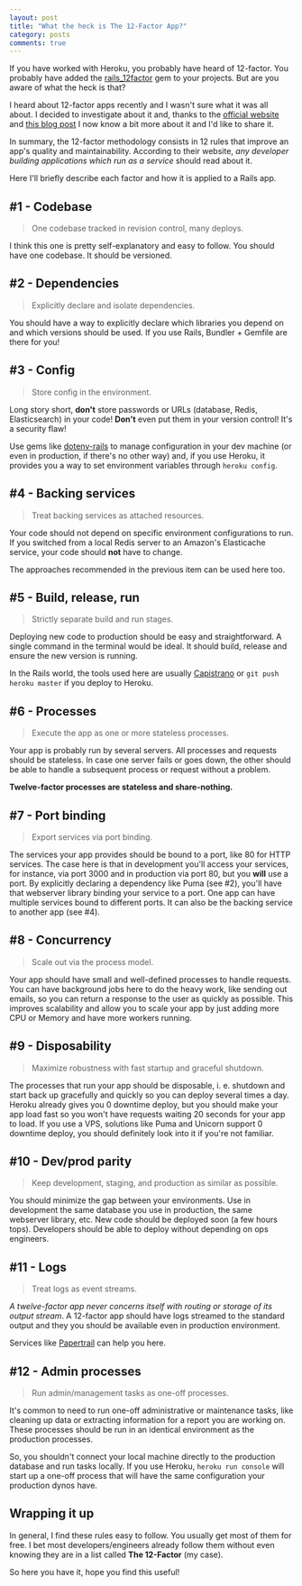 ```yaml
---
layout: post
title: "What the heck is The 12-Factor App?"
category: posts
comments: true
---
```


If you have worked with Heroku, you probably have heard of 12-factor. You
probably have added the [rails_12factor](https://github.com/heroku/rails_12factor)
gem to your projects. But are you aware of what the heck is that?

I heard about 12-factor apps recently and I wasn't sure what it was all about.
I decided to investigate about it and, thanks to the
[official website](https://12factor.net)
and [this blog post](http://www.clearlytech.com/2014/01/04/12-factor-apps-plain-english/)
I now know a bit more about it and I'd like to share it.

In summary, the 12-factor methodology consists in 12 rules that improve an
app's quality and maintainability. According to their website, _any developer
building applications which run as a service_ should read about it.

Here I'll briefly describe each factor and how it is applied to a Rails app.

## #1 - Codebase
> One codebase tracked in revision control, many deploys.

I think this one is pretty self-explanatory and easy to follow. You should
have one codebase. It should be versioned.

## #2 - Dependencies
> Explicitly declare and isolate dependencies.

You should have a way to explicitly declare which libraries you depend on and
which versions should be used. If you use Rails, Bundler + Gemfile are there
for you!

## #3 - Config
> Store config in the environment.

Long story short, **don't** store passwords or URLs (database, Redis,
 Elasticsearch) in your code! **Don't** even put them in your version
control! It's a security flaw!

Use gems like [dotenv-rails](https://github.com/bkeepers/dotenv) to
manage configuration in your dev machine (or even in production,
if there's no other way) and, if you use Heroku, it
provides you a way to set environment variables through `heroku config`.

## #4 - Backing services
> Treat backing services as attached resources.

Your code should not depend on specific environment configurations to run.
If you switched from a local Redis server to an Amazon's Elasticache service,
your code should **not** have to change.

The approaches recommended in the previous item can be used here too.

## #5 - Build, release, run
> Strictly separate build and run stages.

Deploying new code to production should be easy and straightforward. A single
command in the terminal would be ideal. It should build, release and ensure
the new version is running.

In the Rails world, the tools used here are usually
[Capistrano](https://github.com/capistrano/rails) or
`git push heroku master` if you deploy to Heroku.

## #6 - Processes
> Execute the app as one or more stateless processes.

Your app is probably run by several servers. All processes and requests should
be stateless. In case one server fails or goes down, the other should be able
to handle a subsequent process or request without a problem.

**Twelve-factor processes are stateless and share-nothing.**

## #7 - Port binding
> Export services via port binding.

The services your app provides should be bound to a port, like 80 for HTTP
services. The case here is that in development you'll access your services,
for instance, via port 3000 and in production via port 80, but you **will**
use a port. By explicitly declaring a dependency like Puma (see #2), you'll
have that webserver library binding your service to a port. One app can have
multiple services bound to different ports. It can also be the backing service
to another app (see #4).

## #8 - Concurrency
> Scale out via the process model.

Your app should have small and well-defined processes to handle requests. You
can have background jobs here to do the heavy work, like sending out emails, so
you can return a response to the user as quickly as possible. This improves
scalability and allow you to scale your app by just adding more CPU or Memory
and have more workers running.

## #9 - Disposability
> Maximize robustness with fast startup and graceful shutdown.

The processes that run your app should be disposable, i. e. shutdown and start back up gracefully and quickly so you can deploy several times a day.
Heroku already gives you 0 downtime deploy, but you should make your app
load fast so you won't have requests waiting 20 seconds for your app to load.
If you use a VPS, solutions like Puma and Unicorn support 0 downtime deploy,
you should definitely look into it if you're not familiar.

## #10 - Dev/prod parity
> Keep development, staging, and production as similar as possible.

You should minimize the gap between your environments. Use in development the
same database you use in production, the same webserver library, etc. New code
should be deployed soon (a few hours tops). Developers should be able to deploy
without depending on ops engineers.

## #11 - Logs
> Treat logs as event streams.

_A twelve-factor app never concerns itself with routing or storage of its
output stream_. A 12-factor app should have logs streamed to the standard
output and they you should be available even in production environment.

Services like [Papertrail](https://papertrailapp.com/) can help you here.

## #12 - Admin processes
> Run admin/management tasks as one-off processes.

It's common to need to run one-off administrative or maintenance tasks, like
cleaning up data or extracting information for a report you are working on.
These processes should be run in an identical environment as the production
processes.

So, you shouldn't connect your local machine directly to the production
database and run tasks locally. If you use Heroku, `heroku run console`
will start up a one-off process that will have the same configuration your
production dynos have.

## Wrapping it up

In general, I find these rules easy to follow. You usually get most of them
for free. I bet most developers/engineers already follow them without even
knowing they are in a list called __The 12-Factor__ (my case).

So here you have it, hope you find this useful!
